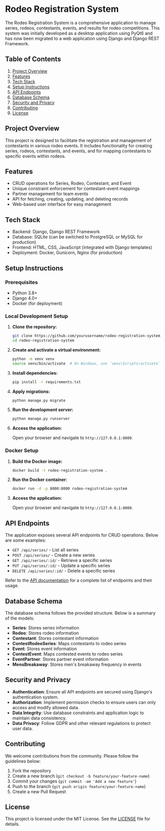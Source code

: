 # Rodeo Registration System

The Rodeo Registration System is a comprehensive application to manage series, rodeos, contestants, events, and results for rodeo competitions. This system was initially developed as a desktop application using PyQt6 and has now been migrated to a web application using Django and Django REST Framework.

## Table of Contents

1. [Project Overview](#project-overview)
2. [Features](#features)
3. [Tech Stack](#tech-stack)
4. [Setup Instructions](#setup-instructions)
5. [API Endpoints](#api-endpoints)
6. [Database Schema](#database-schema)
7. [Security and Privacy](#security-and-privacy)
8. [Contributing](#contributing)
9. [License](#license)

## Project Overview

This project is designed to facilitate the registration and management of contestants in various rodeo events. It includes functionality for creating series, rodeos, contestants, and events, and for mapping contestants to specific events within rodeos.

## Features

- CRUD operations for Series, Rodeo, Contestant, and Event
- Unique constraint enforcement for contestant-event mappings
- Partner management for team events
- API for fetching, creating, updating, and deleting records
- Web-based user interface for easy management

## Tech Stack

- Backend: Django, Django REST Framework
- Database: SQLite (can be switched to PostgreSQL or MySQL for production)
- Frontend: HTML, CSS, JavaScript (integrated with Django templates)
- Deployment: Docker, Gunicorn, Nginx (for production)

## Setup Instructions

### Prerequisites

- Python 3.8+
- Django 4.0+
- Docker (for deployment)

### Local Development Setup

1. **Clone the repository:**

    ```bash
    git clone https://github.com/yourusername/rodeo-registration-system.git
    cd rodeo-registration-system
    ```

2. **Create and activate a virtual environment:**

    ```bash
    python -m venv venv
    source venv/bin/activate  # On Windows, use `venv\Scripts\activate`
    ```

3. **Install dependencies:**

    ```bash
    pip install -r requirements.txt
    ```

4. **Apply migrations:**

    ```bash
    python manage.py migrate
    ```

5. **Run the development server:**

    ```bash
    python manage.py runserver
    ```

6. **Access the application:**
   
    Open your browser and navigate to `http://127.0.0.1:8000`.

### Docker Setup

1. **Build the Docker image:**

    ```bash
    docker build -t rodeo-registration-system .
    ```

2. **Run the Docker container:**

    ```bash
    docker run -d -p 8000:8000 rodeo-registration-system
    ```

3. **Access the application:**
   
    Open your browser and navigate to `http://127.0.0.1:8000`.

## API Endpoints

The application exposes several API endpoints for CRUD operations. Below are some examples:

- `GET /api/series/` - List all series
- `POST /api/series/` - Create a new series
- `GET /api/series/:id/` - Retrieve a specific series
- `PUT /api/series/:id/` - Update a specific series
- `DELETE /api/series/:id/` - Delete a specific series

Refer to the [API documentation](api_docs.md) for a complete list of endpoints and their usage.

## Database Schema

The database schema follows the provided structure. Below is a summary of the models:

- **Series**: Stores series information
- **Rodeo**: Stores rodeo information
- **Contestant**: Stores contestant information
- **ContestRodeoSeries**: Maps contestants to rodeo series
- **Event**: Stores event information
- **ContestEvent**: Maps contested events to rodeo series
- **EventPartner**: Stores partner event information
- **MensBreakaway**: Stores men's breakaway frequency in events

## Security and Privacy

- **Authentication**: Ensure all API endpoints are secured using Django's authentication system.
- **Authorization**: Implement permission checks to ensure users can only access and modify allowed data.
- **Data Integrity**: Use database constraints and application logic to maintain data consistency.
- **Data Privacy**: Follow GDPR and other relevant regulations to protect user data.

## Contributing

We welcome contributions from the community. Please follow the guidelines below:

1. Fork the repository
2. Create a new branch (`git checkout -b feature/your-feature-name`)
3. Commit your changes (`git commit -am 'Add a new feature'`)
4. Push to the branch (`git push origin feature/your-feature-name`)
5. Create a new Pull Request

## License

This project is licensed under the MIT License. See the [LICENSE](LICENSE) file for details.
